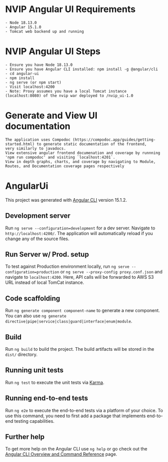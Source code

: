 # NVIP Angular UI Requirements
    - Node 18.13.0
    - Angular 15.1.0
    - Tomcat web backend up and running
# NVIP Angular UI Steps
    - Ensure you have Node 18.13.0
    - Ensure you have Angular CLI installed: npm install -g @angular/cli
    - cd angular-ui
    - npm install
    - ng serve (or npm start)
    - Visit localhost:4200
    - Note: Proxy assumes you have a local Tomcat instance (localhost:8080) of the nvip war deployed to /nvip_ui-1.0

# Generate and View UI documentation
    The application uses Compodoc (https://compodoc.app/guides/getting-started.html) to generate static documentation of the frontend,
    very similarly to javadocs.
    View extensive angular frontend documenation and coverage by runnning 'npm run compodoc' and visiting `localhost:4201`.
    View in depth graphs, charts, and coverage by navigating to Module, Routes, and Documentation coverage pages respectively

# AngularUi

This project was generated with [Angular CLI](https://github.com/angular/angular-cli) version 15.1.2.

## Development server

Run `ng serve --configuration=development` for a dev server. Navigate to `http://localhost:4200/`. The application will automatically reload if you change any of the source files.

## Run Server w/ Prod. setup

To test against Production environment locally, run `ng serve --configuration=production` or `ng serve --proxy-config proxy.conf.json` and navigate to `localhost:4200`.
Here, API calls will be forwarded to AWS S3 URL instead of local TomCat instance.

## Code scaffolding

Run `ng generate component component-name` to generate a new component. You can also use `ng generate directive|pipe|service|class|guard|interface|enum|module`.

## Build

Run `ng build` to build the project. The build artifacts will be stored in the `dist/` directory.

## Running unit tests

Run `ng test` to execute the unit tests via [Karma](https://karma-runner.github.io).

## Running end-to-end tests

Run `ng e2e` to execute the end-to-end tests via a platform of your choice. To use this command, you need to first add a package that implements end-to-end testing capabilities.

## Further help

To get more help on the Angular CLI use `ng help` or go check out the [Angular CLI Overview and Command Reference](https://angular.io/cli) page.
